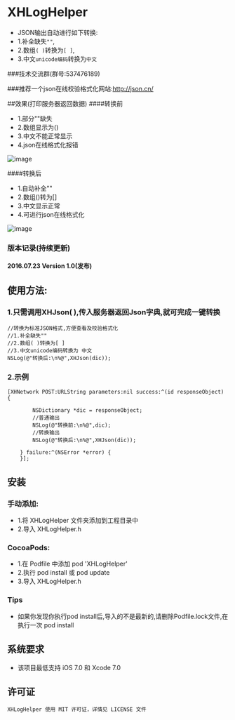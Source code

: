 # XHLogHelper
* JSON输出自动进行如下转换:<br>
* 1.补全缺失`""`,
* 2.数组`( )`转换为`[ ]`,
* 3.中文`unicode编码`转换为`中文`

###技术交流群(群号:537476189)

###推荐一个json在线校验格式化网站:http://json.cn/

##效果(打印服务器返回数据)
####转换前
*    1.部分""缺失
*    2.数组显示为() 
*    3.中文不能正常显示
*    4.json在线格式化报错

![image](http://d3.freep.cn/3tb_160723145837gsc9569478.png)

####转换后
*    1.自动补全"" 
*    2.数组()转为[] 
*    3.中文显示正常
*	 4.可进行json在线格式化

![image](http://d3.freep.cn/3tb_1607231458376bo0569478.png)

### 版本记录(持续更新)

#### 2016.07.23  Version 1.0(发布)

## 使用方法:
### 1.只需调用XHJson( ),传入服务器返回Json字典,就可完成一键转换
```objc
//转换为标准JSON格式,方便查看及校验格式化
//1.补全缺失""
//2.数组( )转换为[ ]
//3.中文unicode编码转换为 中文
NSLog(@"转换后:\n%@",XHJson(dic));
```
### 2.示例
```objc
[XHNetwork POST:URLString parameters:nil success:^(id responseObject) {
       
        NSDictionary *dic = responseObject;
        //普通输出
        NSLog(@"转换前:\n%@",dic);
        //转换输出
        NSLog(@"转换后:\n%@",XHJson(dic));

    } failure:^(NSError *error) { 
    }];
```
##  安装
### 手动添加:<br>
*   1.将 XHLogHelper 文件夹添加到工程目录中<br>
*   2.导入 XHLogHelper.h

### CocoaPods:<br>
*   1.在 Podfile 中添加 pod 'XHLogHelper'<br>
*   2.执行 pod install 或 pod update<br>
*   3.导入 XHLogHelper.h

### Tips
*	如果你发现你执行pod install后,导入的不是最新的,请删除Podfile.lock文件,在执行一次 pod install

##  系统要求
*   该项目最低支持 iOS 7.0 和 Xcode 7.0

##  许可证
    XHLogHelper 使用 MIT 许可证，详情见 LICENSE 文件